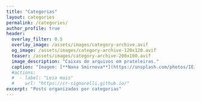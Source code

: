 ```yaml
---
title: "Categorias"
layout: categories
permalink: /categories/
author_profile: true
header:
  overlay_filter: 0.5
  overlay_image: /assets/images/category-archive.avif
  og_image: /assets/images/category-archive-120x120.avif
  teaser: /assets/images/category-archive-200x100.avif
  image_description: "Caixas de arquivos em prateleiras."
  caption: "Imagem: [**Nana Smirnova**](https://unsplash.com/photos/IEiAmhXehwE)"
  #actions:
  #  - label: "Leia mais"
  #    url: "https://cr-signorelli.github.io/"
excerpt: "Posts organizados por categorias"
---
```

